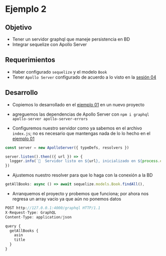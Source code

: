 # Ejemplo 2

## Objetivo

* Tener un servidor graphql que maneje persistencia en BD
* Integrar sequelize con Apollo Server

## Requerimientos

* Haber configurado `sequelize` y el modelo `Book`
* Tener `Apollo Server` configurado de acuerdo a lo visto en la [sesión 04](../../sesion04/)

## Desarrollo

* Copiemos lo desarrollado en el [ejemplo 01](../ejemplo01/) en un nuevo proyecto

* agreguemos las dependencias de Apollo Server con
    `npm i graphql apollo-server apollo-server-errors`

* Configuremos nuestro servidor como ya sabemos en el archivo `index.js`; no es necesario que mantengas nada de lo lo hecho en el [ejemplo 01](../ejemplo01/)
```js
const server = new ApolloServer({ typeDefs, resolvers })

server.listen().then(({ url }) => {
  logger.info(`🚀  Servidor listo en ${url}, inicializado en ${process.env.NODE_ENV} a las ${new Date().toISOString()}`)
})
```

* Ajustemos nuestro resolver para que lo haga con la conexión a la BD
```js
getAllBooks: async () => await sequelize.models.Book.findAll(),
```

* Arranquemos el proyecto y probemos que funciona; por ahora nos regresa un array vacio ya que aún no ponemos datos
```js
POST http://127.0.0.1:4000/graphql HTTP/1.1
X-Request-Type: GraphQL
Content-Type: application/json

query {
  getAllBooks {
    asin
    title
  }
}
```